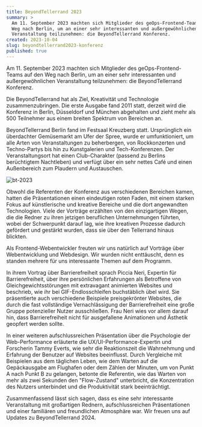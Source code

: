 ```yaml
---
title: BeyondTellerrand 2023
summary: >
  Am 11. September 2023 machten sich Mitglieder des geOps-Frontend-Teams auf den
  Weg nach Berlin, um an einer sehr interessanten und außergewöhnlichen
  Veranstaltung teilzunehmen: die BeyondTellerrand Konferenz.
created: 2023-10-04
slug: beyondtellerrand2023-konferenz
published: true
---
```

Am 11. September 2023 machten sich Mitglieder des geOps-Frontend-Teams auf den Weg nach Berlin, um an einer sehr interessanten und außergewöhnlichen Veranstaltung teilzunehmen: die BeyondTellerrand Konferenz.

Die BeyondTellerrand hat als Ziel, Kreativität und Technologie zusammenzubringen. Die erste Ausgabe fand 2011 statt, derzeit wird die Konferenz in Berlin, Düsseldorf und München abgehalten und zieht mehr als 500 Teilnehmer aus einem breiten Spektrum von Bereichen an.

BeyondTellerrand Berlin fand im Festsaal Kreuzberg statt. Ursprünglich ein überdachter Gemüsemarkt am Ufer der Spree, wurde er umfunktioniert, um alle Arten von Veranstaltungen zu beherbergen, von Rockkonzerten und Techno-Partys bis hin zu Kunstgalerien und Tech-Konferenzen. Der Veranstaltungsort hat einen Club-Charakter (passend zu Berlins berüchtigtem Nachtleben) und verfügt über ein sehr nettes Café und einen Außenbereich zum Plaudern und Austauschen.

![bt-2023](/images/blog/beyondtellerrand-2023/bt2023.jpg)

Obwohl die Referenten der Konferenz aus verschiedenen Bereichen kamen, hatten die Präsentationen einen eindeutigen roten Faden, mit einem starken Fokus auf künstlerische und kreative Bereiche und die dort angewandten Technologien. Viele der Vorträge erzählten von den einzigartigen Wegen, die die Redner zu ihren jetzigen beruflichen Unternehmungen führten, wobei der Schwerpunkt darauf lag, wie ihre kreativen Prozesse dadurch gefördert und gestärkt wurden, dass sie über den Tellerrand hinaus blickten.

Als Frontend-Webentwickler freuten wir uns natürlich auf Vorträge über Webentwicklung und Webdesign. Wir wurden nicht enttäuscht, denn es standen mehrere für uns interessante Themen auf dem Programm.

In ihrem Vortrag über Barrierefreiheit sprach Piccia Neri, Expertin für Barrierefreiheit, über ihre persönlichen Erfahrungen als Betroffene von Gleichgewichtsstörungen mit extravagant animierten Websites und beschrieb, wie ihr bei GIF-Endlosschleifen buchstäblich übel wird. Sie präsentierte auch verschiedene Beispiele preisgekrönter Websites, die durch die fast vollständige Vernachlässigung der Barrierefreiheit eine große Gruppe potenzieller Nutzer ausschließen. Frau Neri wies vor allem darauf hin, dass Barrierefreiheit nicht für ausgefallene Animationen und Ästhetik geopfert werden sollte.

In einer weiteren aufschlussreichen Präsentation über die Psychologie der Web-Performance erläuterte die UX/UI-Performance-Expertin und Forscherin Tammy Everts, wie sehr die Reaktionszeit die Wahrnehmung und Erfahrung der Benutzer auf Websites beeinflusst. Durch Vergleiche mit Beispielen aus dem täglichen Leben, wie dem Warten auf die Gepäckausgabe am Flughafen oder dem Zählen der Minuten, um von Punkt A nach Punkt B zu gelangen, betonte die Referentin, wie das Warten von mehr als zwei Sekunden den "Flow-Zustand" unterbricht, die Konzentration des Nutzers unterbindet und die Produktivität stark beeinträchtigt.

Zusammenfassend lässt sich sagen, dass es eine sehr interessante Veranstaltung mit großartigen Rednern, aufschlussreichen Präsentationen und einer familiären und freundlichen Atmosphäre war. Wir freuen uns auf Updates zu BeyondTellerrand 2024.